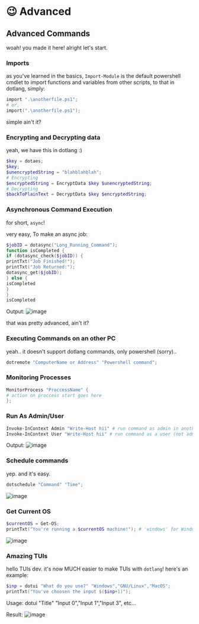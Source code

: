 # 😉 Advanced

## Advanced Commands

woah! you made it here! alright let's start.

### Imports

as you've learned in the basics, `Import-Module` is the default powershell cmdlet to import functions and variables from other scripts, to that in dotlang, simply:

```powershell
import ".\anotherfile.ps1";
# or,
import(".\anotherfile.ps1");
```

simple ain't it?

### Encrypting and Decrypting data

yeah, we have this in dotlang :)

```powershell
$key = dotaes;
$key;
$unencryptedString = "blahblahblah";
# Encrypting
$encryptedString = EncryptData $key $unencryptedString;
# Decrypting
$backToPlainText = DecryptData $key $encryptedString;
```

### Asynchronous Command Execution

for short, `async`!

very easy, To make an async job:

```powershell
$jobID = dotasync("Long_Running_Command");
function isCompleted {
if (dotasync_check($jobID)) {
printTxt("Job Finished!");
printTxt("Job Returned:");
dotasync_get($jobID);
} else {
isCompleted
}
}
isCompleted
```

Output: ![image](https://github.com/neoapps-dev/dotlang/assets/158327205/74cbb72a-bf3d-4a69-8ea8-81b91f1144e6)

that was pretty advanced, ain't it?

### Executing Commands on an other PC

yeah.. it doesn't support dotlang commands, only powershell (sorry)..

```powershell
dotremote "ComputerName or Address" "Powershell command";
```

### Monitoring Processes

```powershell
MonitorProcess "ProccessName" {
# action on proccess start goes here
};
```

### Run As Admin/User

```powershell
Invoke-InContext Admin "Write-Host hii" # run command as admin in another window
Invoke-InContext User "Write-Host hii" # run command as a user (not admin)
```

Output: ![image](https://github.com/neoapps-dev/dotlang/assets/158327205/410f7c5b-5e08-4e20-855c-bda8f6559a59)

### Schedule commands

yep. and it's easy.

```powershell
dotschedule "Command" "Time";
```

![image](https://github.com/neoapps-dev/dotlang/assets/158327205/3abf287f-822f-4603-b322-96a700a469f2)

### Get Current OS

```powershell
$currentOS = Get-OS;
printTxt("You're running a $currentOS machine!"); # 'windows' for Windows, 'mac' for MacOS, 'gnu' for GNU/Linux
```

![image](https://github.com/neoapps-dev/dotlang/assets/158327205/027b69ef-4404-4975-94a0-456a67bd2950)

### Amazing TUIs

hello TUIs dev. it's now MUCH easier to make TUIs with `dotlang`! here's an example:

```powershell
$inp = dotui "What do you use?" "Windows","GNU/Linux","MacOS";
printTxt("You've choosen the input $($inp+1)");
```

Usage: dotui "Title" "Input 0","Input 1","Input 3", etc...

Result: ![image](https://github.com/user-attachments/assets/4a587fe8-2e08-4151-83ce-2ab7dae0797b)
